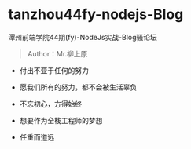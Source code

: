 # tanzhou44fy-nodejs-Blog
潭州前端学院44期(fy)-NodeJs实战-Blog骚论坛

> Author：Mr.柳上原

- 付出不亚于任何的努力

- 愿我们所有的努力，都不会被生活辜负

- 不忘初心，方得始终

- 想要作为全栈工程师的梦想

- 任重而道远

